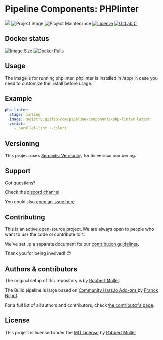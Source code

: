 # Pipeline Components: PHPlinter

[![][gitlab-repo-shield]][repository]
![Project Stage][project-stage-shield]
![Project Maintenance][maintenance-shield]
[![License][license-shield]](LICENSE)
[![GitLab CI][gitlabci-shield]][gitlabci]

## Docker status

[![Image Size][size-shield]][dockerhub]
[![Docker Pulls][pulls-shield]][dockerhub]

## Usage

The image is for running phplinter, phplinter is installed in /app/ in case you need to customize the install before usage.

## Example

```yaml
php linter:
  stage: linting
  image: registry.gitlab.com/pipeline-components/php-linter:latest
  script:
    - parallel-lint --colors .
```

## Versioning

This project uses [Semantic Versioning][semver] for its version numbering.

## Support

Got questions?

Check the [discord channel][discord]

You could also [open an issue here][issue]

## Contributing

This is an active open-source project. We are always open to people who want to
use the code or contribute to it.

We've set up a separate document for our [contribution guidelines][contributing-link].

Thank you for being involved! 😍

## Authors & contributors

The original setup of this repository is by [Robbert Müller][mjrider].

The Build pipeline is large based on [Community Hass.io Add-ons
][hassio-addons] by [Franck Nijhof][frenck].

For a full list of all authors and contributors,
check [the contributor's page][contributors].

## License

This project is licensed under the [MIT License](./LICENSE) by [Robbert Müller][mjrider].

[contributing-link]: https://pipeline-components.dev/contributing/
[contributors]: https://gitlab.com/pipeline-components/php-linter/-/graphs/main
[discord]: https://discord.gg/vhxWFfP
[dockerhub]: https://hub.docker.com/r/pipelinecomponents/php-linter
[frenck]: https://github.com/frenck
[gitlab-repo-shield]: https://img.shields.io/badge/Source-Gitlab-orange.svg?logo=gitlab
[gitlabci-shield]: https://img.shields.io/gitlab/pipeline/pipeline-components/php-linter.svg
[gitlabci]: https://gitlab.com/pipeline-components/php-linter/-/commits/main
[hassio-addons]: https://github.com/hassio-addons
[issue]: https://gitlab.com/pipeline-components/php-linter/issues
[license-shield]: https://img.shields.io/badge/License-MIT-green.svg
[maintenance-shield]: https://img.shields.io/maintenance/yes/2025.svg
[mjrider]: https://gitlab.com/mjrider
[project-stage-shield]: https://img.shields.io/badge/project%20stage-production%20ready-brightgreen.svg
[pulls-shield]: https://img.shields.io/docker/pulls/pipelinecomponents/php-linter.svg?logo=docker
[repository]: https://gitlab.com/pipeline-components/php-linter
[semver]: http://semver.org/spec/v2.0.0.html
[size-shield]: https://img.shields.io/docker/image-size/pipelinecomponents/php-linter.svg?logo=docker
